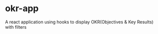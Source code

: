 # okr-app
A react application using hooks to display OKR(Objectives &amp; Key Results) with filters
